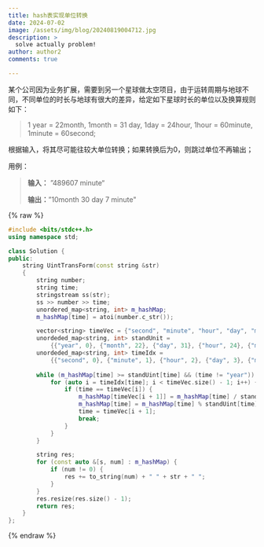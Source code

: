 ```yaml
---
title: hash表实现单位转换
date: 2024-07-02
image: /assets/img/blog/20240819004712.jpg
description: >
  solve actually problem!
author: author2
comments: true

---
```


某个公司因为业务扩展，需要到另一个星球做太空项目，由于运转周期与地球不同，不同单位的时长与地球有很大的差异，给定如下星球时长的单位以及换算规则如下：

>1 year = 22month, 1month = 31 day, 1day = 24hour, 1hour = 60minute, 1minute = 60second;

根据输入，将其尽可能往较大单位转换；如果转换后为0，则跳过单位不再输出；

用例：

> **输入：** ”489607 minute“
>
> **输出：**”10month 30 day 7 minute"

{% raw %}

```c++
#include <bits/stdc++.h>
using namespace std;

class Solution {
public:
    string UintTransForm(const string &str)
    {
        string number;
        string time;
        stringstream ss(str);
        ss >> number >> time;
        unordered_map<string, int> m_hashMap;
        m_hashMap[time] = atoi(number.c_str());

        vector<string> timeVec = {"second", "minute", "hour", "day", "month", "year"};
        unordeded_map<string, int> standUnit =
            {{"year", 0}, {"month", 22}, {"day", 31}, {"hour", 24}, {"minute", 60}, {"second", 60}};
        unordeded_map<string, int> timeIdx =
            {{"second", 0}, {"minute", 1}, {"hour", 2}, {"day", 3}, {"month", 4}, {"year", 5}};
        
        while (m_hashMap[time] >= standUint[time] && (time != "year")) {
            for (auto i = timeIdx[time]; i < timeVec.size() - 1; i++) {
                if (time == timeVec[i]) {
                    m_hashMap[timeVec[i + 1]] = m_hashMap[time] / standUnit[time];
                    m_hashMap[time] = m_hashMap[time] % standUint[time];
                    time = timeVec[i + 1];
                    break;
                }
            }
        }

        string res;
        for (const auto &[s, num] : m_hashMap) {
            if (num != 0) {
                res += to_string(num) + " " + str + " ";
            }
        }
        res.resize(res.size() - 1);
        return res;
    }
};
```

{% endraw %}

